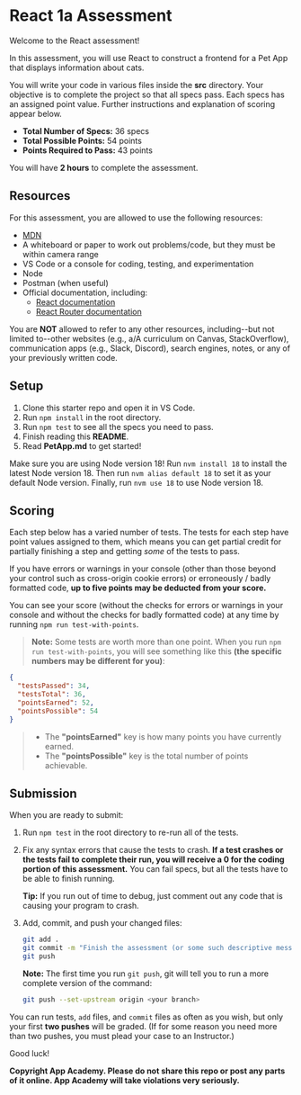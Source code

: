 # React 1a Assessment

Welcome to the React assessment!

In this assessment, you will use React to construct a frontend for a Pet App
that displays information about cats.

You will write your code in various files inside the __src__ directory. Your
objective is to complete the project so that all specs pass. Each specs has an
assigned point value. Further instructions and explanation of scoring appear
below.

* __Total Number of Specs:__ 36 specs  
* __Total Possible Points:__ 54 points  
* __Points Required to Pass:__ 43 points

You will have **2 hours** to complete the assessment.

## Resources

For this assessment, you are allowed to use the following resources:

* [MDN]
* A whiteboard or paper to work out problems/code, but they must be within
  camera range
* VS Code or a console for coding, testing, and experimentation
* Node
* Postman (when useful)
* Official documentation, including:
  * [React documentation]
  * [React Router documentation]

You are **NOT** allowed to refer to any other resources, including--but not
limited to--other websites (e.g., a/A curriculum on Canvas, StackOverflow),
communication apps (e.g., Slack, Discord), search engines, notes, or any of your
previously written code.

[MDN]: https://developer.mozilla.org/en-US/
[React documentation]: https://react.dev/
[React Router documentation]: https://reactrouter.com/en/main

## Setup

1. Clone this starter repo and open it in VS Code.
2. Run `npm install` in the root directory.
3. Run `npm test` to see all the specs you need to pass.
4. Finish reading this __README__.
5. Read __PetApp.md__ to get started!

Make sure you are using Node version 18! Run `nvm install 18` to install the
latest Node version 18. Then run `nvm alias default 18` to set it as your
default Node version. Finally, run `nvm use 18` to use Node version 18.

## Scoring

Each step below has a varied number of tests. The tests for each step have point
values assigned to them, which means you can get partial credit for partially
finishing a step and getting _some_ of the tests to pass.

If you have errors or warnings in your console (other than those beyond your
control such as cross-origin cookie errors) or erroneously / badly formatted
code, **up to five points may be deducted from your score.**

You can see your score (without the checks for errors or warnings in your
console and without the checks for badly formatted code) at any
time by running `npm run test-with-points`.

> **Note:** Some tests are worth more than one point. When you run `npm run
> test-with-points`, you will see something like this **(the specific numbers
> may be different for you)**:

  ```json
  {
    "testsPassed": 34,
    "testsTotal": 36,
    "pointsEarned": 52,
    "pointsPossible": 54
  }
  ```

> * The **"pointsEarned"** key is how many points you have currently earned.
> * The **"pointsPossible"** key is the total number of points achievable.

## Submission

When you are ready to submit:

1. Run `npm test` in the root directory to re-run all of the tests.
  
2. Fix any syntax errors that cause the tests to crash. **If a test crashes or
   the tests fail to complete their run, you will receive a 0 for the coding
   portion of this assessment.** You can fail specs, but all the tests have to
   be able to finish running.

   **Tip:** If you run out of time to debug, just comment out any code that is
   causing your program to crash.

3. Add, commit, and push your changed files:

   ```sh
   git add .
   git commit -m "Finish the assessment (or some such descriptive message)"
   git push
   ```

   **Note:** The first time you run `git push`, git will tell you to run a more
   complete version of the command:

   ```sh
   git push --set-upstream origin <your branch>
   ```

You can run tests, `add` files, and `commit` files as often as you wish, but
only your first **two pushes** will be graded. (If for some reason you need more
than two pushes, you must plead your case to an Instructor.)

Good luck!

**Copyright App Academy. Please do not share this repo or post any parts of it
online. App Academy will take violations very seriously.**
